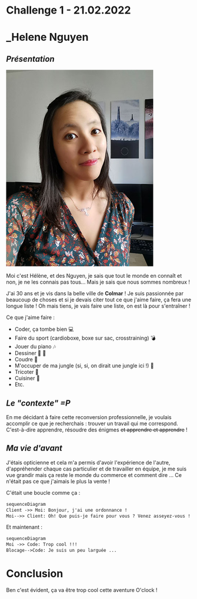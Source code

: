 # Challenge 1 - 21.02.2022

# _Helene Nguyen
## *Présentation*
![Photo](/profilmini.jpg)

Moi c'est Hélène, et des Nguyen, je sais que tout le monde en connaît et non, je ne les connais pas tous... Mais je sais que nous sommes nombreux !

J'ai 30 ans et je vis dans la belle ville de **Colmar** !
Je suis passionnée par beaucoup de choses et si je devais citer tout ce que j'aime faire, ça fera une longue liste ! Oh mais tiens, je vais faire une liste, on est là pour s'entraîner !

Ce que j'aime faire :

 - Coder, ça tombe bien :computer:
 - Faire du sport (cardioboxe, boxe sur sac, crosstraining) :bomb:
 - Jouer du piano :notes:
 - Dessiner 	📝 :pencil:
 - Coudre :kimono:
 - M'occuper de ma jungle (si, si, on dirait une jungle ici !) :cactus:
 - Tricoter :gift:
 - Cuisiner :cookie:
 - Etc. 

## *Le "contexte" =P*

En me décidant à faire cette reconversion professionnelle, je voulais accomplir ce que je recherchais : trouver un travail qui me correspond. C'est-à-dire apprendre, résoudre des énigmes ~~et apprendre et apprendre~~ !

## *Ma vie d'avant*

J'étais opticienne et cela m'a permis d'avoir l'expérience de l'autre, d'appréhender chaque cas particulier et de travailler en équipe, je me suis vue grandir mais ça reste le monde du commerce et comment dire ... Ce n'était pas ce que j'aimais le plus la vente !

C'était une boucle comme ça :

```mermaid
sequenceDiagram
Client ->> Moi: Bonjour, j'ai une ordonnance !
Moi-->> Client: Oh! Que puis-je faire pour vous ? Venez asseyez-vous !

```
Et maintenant :

 ```mermaid
sequenceDiagram
Moi ->> Code: Trop cool !!!
Blocage-->Code: Je suis un peu larguée ...

```

# Conclusion

Ben c'est évident, ça va être trop cool cette aventure O'clock !